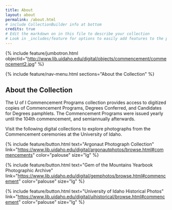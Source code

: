 ```yaml
---
title: About
layout: about
permalink: /about.html
# include CollectionBuilder info at bottom
credits: true
# Edit the markdown on in this file to describe your collection
# Look in _includes/feature for options to easily add features to the page
---
```


{% include feature/jumbotron.html objectid="http://www.lib.uidaho.edu/digital/objects/commencement/commencement2.jpg" %} 

{% include feature/nav-menu.html sections="About the Collection" %} 

## About the Collection

The U of I Commencement Programs collection provides access to digitized copies of Commencement Programs, Degrees Conferred, and Candidates for Degrees pamphlets. The Commencement Programs were issued yearly until the 104th commencement, and semiannually afterwards. 

Visit the following digital collections to explore photographs from the Commencement ceremonies at the University of Idaho.

{% include feature/button.html text="Argonaut Photograph Collection" link="https://www.lib.uidaho.edu/digital/argonautphotos/browse.html#commencements" color="palouse" size="lg" %}

{% include feature/button.html text="Gem of the Mountains Yearbook Photographic Archive" link="https://www.lib.uidaho.edu/digital/gemphotos/browse.html#commencement" color="palouse" size="lg" %}

{% include feature/button.html text="University of Idaho Historical Photos" link="https://www.lib.uidaho.edu/digital/uihistorical/browse.html#commencement" color="palouse" size="lg" %}

